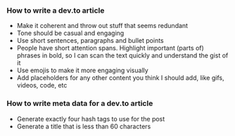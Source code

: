 ### How to write a dev.to article
- Make it coherent and throw out stuff that seems redundant
- Tone should be casual and engaging
- Use short sentences, paragraphs and bullet points
- People have short attention spans. Highlight important (parts of) phrases in bold, so I can scan the text quickly and understand the gist of it
- Use emojis to make it more engaging visually
- Add placeholders for any other content you think I should add, like gifs, videos, code, etc

### How to write meta data for a dev.to article
- Generate exactly four hash tags to use for the post
- Generate a title that is less than 60 characters